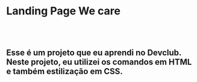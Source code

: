 <h1> Landing Page We care </h1>
<br>
<br>
<h2> Esse é um projeto que eu aprendi no Devclub. Neste projeto, eu utilizei os comandos em HTML e também estilização em CSS. 
